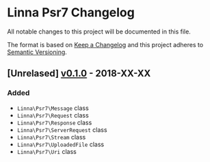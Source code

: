 
# Linna Psr7 Changelog

All notable changes to this project will be documented in this file.

The format is based on [Keep a Changelog](http://keepachangelog.com/) 
and this project adheres to [Semantic Versioning](http://semver.org/).

## [Unrelased] [v0.1.0](https://github.com/linna/Psr7/compare/v0.1.0...master) - 2018-XX-XX

### Added
* `Linna\Psr7\Message` class
* `Linna\Psr7\Request` class
* `Linna\Psr7\Response` class
* `Linna\Psr7\ServerRequest` class
* `Linna\Psr7\Stream` class
* `Linna\Psr7\UploadedFile` class
* `Linna\Psr7\Uri` class

